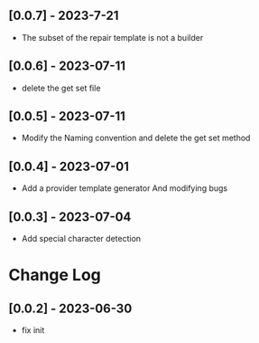 <!--
 * @Author: cheng
 * @Version: 1.0
 * @Date: 2023-06-29 16:18:39
 * @LastEditors: cheng
 * @LastEditTime: 2023-07-21 09:25:21
 * @FilePath: \provider-temp-generator\CHANGELOG.md
 * @ObjectDescription: 
-->
## [0.0.7] - 2023-7-21
- The subset of the repair template is not a builder

## [0.0.6] - 2023-07-11

- delete the get set file

## [0.0.5] - 2023-07-11

- Modify the Naming convention and delete the get set method

## [0.0.4] - 2023-07-01

- Add a provider template generator And modifying bugs

## [0.0.3] - 2023-07-04

- Add special character detection

# Change Log

## [0.0.2] - 2023-06-30

- fix init


